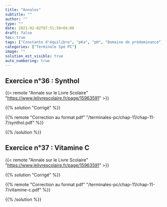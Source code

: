 ```yaml
---
title: "Annales"
subtitle: ""
author: ""
type: ""
date: 2021-02-02T07:51:50+04:00
draft: false
toc: true
tags: ["Constante d'équilibre", "pKa", "pH", "Domaine de prédominance"]
categories: ["Terminale Spé PC"]
image: ""
solution_est_visible: true
auto_numbering: true
---
```


## Exercice n°36 : Synthol

{{< remote "Annale sur le Livre Scolaire" "<https://www.lelivrescolaire.fr/page/15963591>" >}}

{{% solution "Corrigé" %}}

{{% remote "Correction au format pdf" "/terminales-pc/chap-11/chap-11-7/synthol.pdf" %}}

{{% /solution %}}

## Exercice n°37 : Vitamine C

{{< remote "Annale sur le Livre Scolaire" "<https://www.lelivrescolaire.fr/page/15963591>" >}}

{{% solution "Corrigé" %}}

{{% remote "Correction au format pdf" "/terminales-pc/chap-11/chap-11-7/vitamine-c.pdf" %}}

{{% /solution %}}
